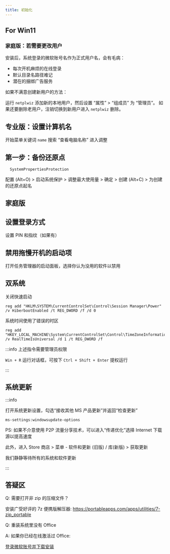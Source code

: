 ```yaml
---
title: 初始化
---
```


 <div class="alert alert--info" role="alert">

## For Win11

### 家庭版：若需要更改用户

安装后，系统登录的微软账号名作为正式用户名，会有毛病：

- 每次开机麻烦的在线登录
- 默认目录名路径难记
- 潜在的捆绑广告服务

如果不满意创建新用户的方法：

运行 `netplwiz` 添加新的本地用户，然后设置 “属性” > “组成员” 为 “管理员”。
如果还要删除老用户，注销切换到新用户进入 `netplwiz` 删除。

## 专业版：设置计算机名

开始菜单关键词 `name` 搜索 “查看电脑名称” 进入调整

</div>

## 第一步：备份还原点

      SystemPropertiesProtection

配置 (Alt+O) > 启动系统保护 > 调整最大使用量 > 确定 > 创建 (Alt+C) > 为创建的还原点起名

## 家庭版

## 设置登录方式

设置 PIN 和指纹（如果有）

## 禁用拖慢开机的启动项

打开任务管理器的启动面板，选择你认为没用的软件以禁用

## 双系统

关闭快速启动

    reg add "HKLM\SYSTEM\CurrentControlSet\Control\Session Manager\Power" /v HiberbootEnabled /t REG_DWORD /f /d 0

系统时间使用了错误的时区

    reg add "HKEY_LOCAL_MACHINE\System\CurrentControlSet\Control\TimeZoneInformation" /v RealTimeIsUniversal /d 1 /t REG_DWORD /f

:::info 上述指令需要管理员权限

`Win + R` 运行对话框，可按下 `Ctrl + Shift + Enter` 提权运行

:::

## 系统更新

:::info

打开系统更新设置，勾选“接收其他 MS 产品更新”并返回“检查更新”

    ms-settings:windowsupdate-options

PS: 如果不介意使用 P2P 流量分享技术，可以进入“传递优化”选择 Internet 下载源以提高速度

此外，进入 Store 商店 > 菜单 - 软件和更新 (旧版) / 库(新版)  > 获取更新

我们静静等待所有的系统和软件更新

:::

## 答疑区

Q: 需要打开非 zip 的压缩文件？

安装广受好评的 7z 便携版解压器: https://portableapps.com/apps/utilities/7-zip_portable

Q: 重装系统里没有 Office

A: 如果你已经在线激活过 Office:

<a className="button button--lg button--primary" href="https://account.microsoft.com/services#:~:text=%E5%B7%B2%E8%B4%AD%E4%B9%B0%E7%9A%84%E4%BA%A7%E5%93%81" target="_blank">登录微软账号并下载安装</a>
